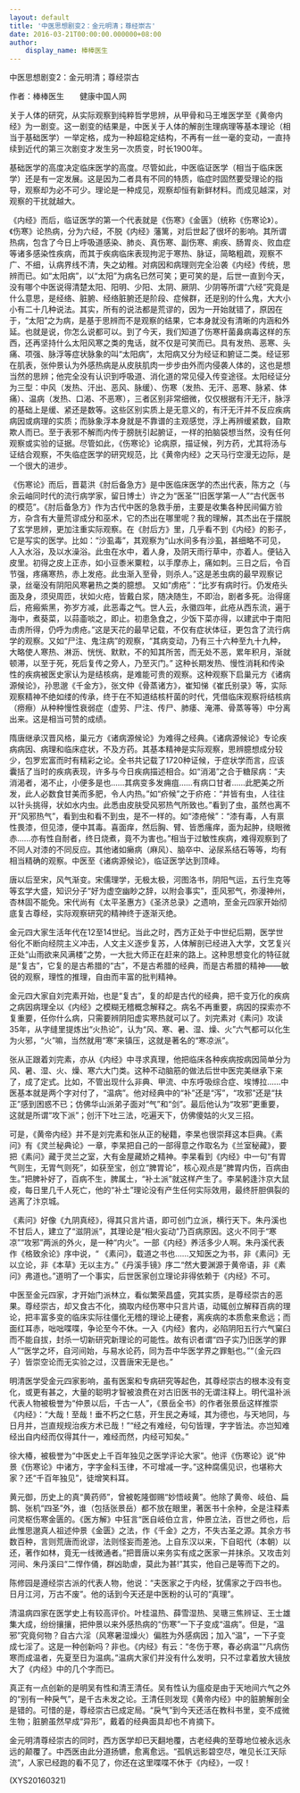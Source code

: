 ```yaml
---
layout: default
title: '中医思想剧变2：金元明清；尊经崇古'
date: 2016-03-21T00:00:00.000000+08:00
author:
    display_name: 棒棒医生
---
```


中医思想剧变2：金元明清；尊经崇古

作者：棒棒医生　　健康中国人网

关于人体的研究，从实际观察到纯粹哲学思辨，从甲骨和马王堆医学至《黄帝内经》为一剧变。这一剧变的结果是，中医关于人体的解剖生理病理等基本理论（相当于基础医学）一举定格，成为一种超稳定结构，不再有一丝一毫的变动，一直持续到近代的第三次剧变才发生另一次质变，时长1900年。

基础医学的高度决定临床医学的高度。尽管如此，中医临证医学（相当于临床医学）还是有一定发展。这是因为二者具有不同的特质，临症时固然要受理论的指导，观察却为必不可少。理论是一种成见，观察却恒有新鲜材料。而成见越深，对观察的干扰就越大。

《内经》而后，临证医学的第一个代表就是《伤寒》《金匮》（统称《伤寒论》）。《伤寒》论热病，分为六经，不脱《内经》藩篱，对后世起了很坏的影响。其所谓热病，包含了今日上呼吸道感染、肺炎、真伤寒、副伤寒、痢疾、肠胃炎、败血症等诸多感染性疾病，而其于疾病临床表现拘泥于寒热、脉证，简略粗疏，观察不广、不细，认病界线不清，失之幼稚。对病因和病理则完全沿袭《内经》传统，思辨而已。如“太阳病”，以“太阳”为病名已然可笑；更可笑的是，后世一直到今天，没有哪个中医说得清楚太阳、阳明、少阳、太阴、厥阴、少阴等所谓“六经”究竟是什么意思，是经络、脏腑、经络脏腑还是阶段、症候群，还是别的什么鬼，大大小小有二十几种说法。其实，所有的说法都是荒谬的，因为一开始就错了，原因在于，“太阳”之为病，是基于思辨而不是观察的结果，它本身就没有清晰的内涵和外延。也就是说，你怎么说都可以。到了今天，我们知道了伤寒杆菌鼻病毒这样的东西，还再坚持什么太阳风寒之类的鬼话，就不仅是可笑而已。具有发热、恶寒、头痛、项强、脉浮等症状脉象的叫“太阳病”，太阳病又分为经证和腑证二类。经证邪在肌表，张仲景认为外感热病是从皮肤肌肉一步步由外而内侵袭人体的，这也是想当然的思辨；他完全没有认识到呼吸道、消化道的常见侵入传变途径。太阳经证分为三型：中风（发热、汗出、恶风、脉缓）、伤寒（发热、无汗、恶寒、脉紧、体痛）、温病（发热、口渴、不恶寒），三者区别非常细微，仅仅根据有汗无汗，脉浮的基础上是缓、紧还是数等。这些区别实质上是无意义的，有汗无汗并不反应疾病病因或病理的实质；而脉象浮本身就是不靠谱的主观感觉，浮上再辨缓紧数，自欺欺人而已。至于表邪不解而内传于膀胱引起腑证，一样的拍脑袋想当然，没有任何观察或实验的证据。尽管如此，《伤寒论》论病原，描证候，列方药，尤其将汤与证结合观察，不失临症医学的研究规范，比《黄帝内经》之天马行空漫无边际，是一个很大的进步。

《伤寒论》而后，晋葛洪《肘后备急方》是中医临床医学的杰出代表，陈方之（与余云岫同时代的流行病学家，留日博士）许之为“医圣”“旧医学第一人”“古代医书的模范”。《肘后备急方》作为古代中医的急救手册，主要是收集各种民间偏方验方，杂含有大量荒谬成分和巫术，它的杰出在哪里呢？我的理解，其杰出在于摆脱了玄学思辨，更加注重实际观察。在《肘后方》里，几乎看不到《内经》的影子，它是写实的医学。比如：“沙虱毒”，其观察为“山水间多有沙虱，甚细略不可见，人入水浴，及以水澡浴。此虫在水中，着人身，及阴天雨行草中，亦着人。便钻入皮里。初得之皮上正赤，如小豆黍米粟粒，以手摩赤上，痛如刺。三日之后，令百节强，疼痛寒热，赤上发疮。此虫渐入至骨，则杀人。”这是恙虫病的最早观察记录，丝毫没有阴阳风寒暑热之类的臆想。 又如“虏疮”：“比岁有病时行。仍发疮头面及身，须臾周匝，状如火疮，皆戴白浆，随决随生，不即治，剧者多死。治得瘥后，疮瘢紫黑，弥岁方减，此恶毒之气。世人云，永徽四年，此疮从西东流，遍于海中，煮葵菜，以蒜齑啖之，即止。初患急食之，少饭下菜亦得，以建武中于南阳击虏所得，仍呼为虏疮。”这是天花的最早记载，不仅有症状体征，更包含了流行病学的观察。又如“尸注、鬼注病”的观察，“其病变动，乃有三十六种至九十九种，大略使人寒热、淋沥、恍恍、默默，不的知其所苦，而无处不恶，累年积月，渐就顿滞，以至于死，死后复传之旁人，乃至灭门。” 这种长期发热、慢性消耗和传染性的疾病被医史家认为是结核病，是难能可贵的观察。这种观察下启巢元方《诸病源候论》，孙思邈《千金方》，张文仲《骨蒸诸方》，崔知悌《崔氏别录》等，实际观察精神不绝如缕的传承，终于在不知道结核杆菌的时代，凭借临床观察将结核病（痨瘵）从种种慢性衰弱症（虚劳、尸注、传尸、肺痿、淹滞、骨蒸等等）中分离出来。这是相当可赞的成绩。

隋唐继承汉晋风格，巢元方《诸病源候论》为难得之经典。《诸病源候论》专论疾病病因、病理和临床症状，不及方药。其基本精神是实际观察，思辨臆想成分较少，包罗宏富而时有精彩之论。全书共记载了1720种证候，于症状学而言，应该囊括了当时的疾病表现，许多与今日疾病描述相合。如“消渴”之合于糖尿病：“夫消渴者，渴不止，小便多是也......其病变多发痈疽......有病口甘者......此肥美之所发，此人必数食甘美而多肥，令人内热。”如“疥候”之于疥疮：“并皆有虫，人往往以针头挑得，状如水内虫。此悉由皮肤受风邪热气所致也。”看到了虫，虽然也离不开“风邪热气”，看到虫和看不到虫，是不一样的。如“漆疮候”：“漆有毒，人有禀性畏漆，但见漆，便中其毒。喜面痒，然后胸、臂、皆悉瘙痒，面为起肿，绕眼微赤......亦有性自耐者，终日烧煮，竟不为害也。”相当于过敏性疾病，难得观察到了不同人对漆的不同反应。其他诸如癞病（麻风）、脑卒中、泌尿系结石等等，均有相当精确的观察。中医至《诸病源候论》，临证医学达到顶峰。

唐以后至宋，风气渐变。宋儒理学，无极太极，河图洛书，阴阳气运，五行生克等等玄学大盛，知识分子“好为虚空幽眇之辞，以附会事实”，歪风邪气，弥漫神州，杏林固不能免。宋代尚有《太平圣惠方》《圣济总录》之遗响，至金元四家开始彻底复古尊经，实际观察研究的精神终于逐渐灭绝。

金元四大家生活年代在12至14世纪。当此之时，西方正处于中世纪后期，医学世俗化不断向经院主义冲击，人文主义逐步复苏，人体解剖已经进入大学，文艺复兴正处“山雨欲来风满楼”之势，一大批大师正在赶来的路上。这种思想变化的特征就是“复古”，它复的是古希腊的“古”，不是古希腊的经典，而是古希腊的精神——敏锐的观察，理性的推理，自由而丰富的批判精神。

金元四大家自刘完素开始，也是“复古”，复的却是古代的经典，把千变万化的疾病之病因病理全以《内经》之模糊无稽概念解释之。病名不再重要，病因的探索亦不复重要，任你什么病，只需要辨阴阳虚实寒热就可以了。刘完素对《素问》攻读35年，从字缝里提炼出“火热论”，认为“风、寒、暑、湿、燥、火”六气都可以化生为火邪，“火”嘛，当然就用“寒”来镇压，这就是著名的“寒凉派”。

张从正跟着刘完素，亦从《内经》中寻求真理，他把临床各种疾病按病因简单分为风、暑、湿、火、燥、寒六大门类。这种不动脑筋的做法后世中医完美继承下来了，成了定式。比如，不管出现什么非典、甲流、中东呼吸综合症、埃博拉......中医基本就是两个字对付了，“温病”。他对经典中的“补”还是“泻”，“攻邪”还是“扶正”感到困惑不已；仿佛华山派弟子面对“气”和“剑”。最后他认为“攻邪”更重要，这就是所谓“攻下派”；创汗下吐三法，吃遍天下，仿佛傻姑的火叉三招。

可是，《黄帝内经》并不是刘完素和张从正的秘籍，李杲也很崇拜这本巨典。《素问》有《灵兰秘典论》一章，李杲把自己的一部得意之作取名为《兰室秘藏》，要把《素问》藏于灵兰之室，大有金屋藏娇之精神。李杲看到《内经》中一句“有胃气则生，无胃气则死”，如获至宝，创立“脾胃论”，核心观点是“脾胃内伤，百病由生。”把脾补好了，百病不生，脾属土，“补土派”就这样产生了。李杲躬逢汴京大鼠疫，每日里几千人死亡，他的“补土”理论没有产生任何实际效用，最终肝胆俱裂的逃离了汴京城。

《素问》好像《九阴真经》，得其只言片语，即可创门立派，横行天下。朱丹溪也不甘后人，建立了“滋阴派”，其理论是“相火妄动”乃百病原因。这火不同于“寒凉”“攻邪”两派的外火，是一种“内火”。一部《内经》养活多少人啊。朱丹溪代表作《格致余论》序中说，“  《素问》，载道之书也......又知医之为书，非《素问》无以立论，非《本草》无以主方。”《丹溪手镜》序二“然大要渊源于黄帝语，非《素问》弗道也。”道明了一个事实，后世医家创立理论非得依赖于《内经》不可。

中医至金元四家，才开始门派林立，看似繁荣昌盛，究其实质，是尊经崇古的恶果。尊经崇古，却又食古不化，摘取内经伤寒中只言片语，动辄创立解释百病的理论，把丰富多变的临床实际往僵化无稽的理论上硬套，离疾病的本质愈来愈远；而面红耳赤，咄咄喋喋，争论至今不休。一入《内经》套内，必陷阴阳五行六气窠臼而不能自拔，封杀一切新研究新理论的可能性。故有识者谓“四子实乃旧医学的罪人”“医学之坏，自河间始，与易水论药，同为吾中华医学界之罪魁也。”“（金元四子）皆崇空论而无实验之过，汉晋唐宋无是也。”

明清医学受金元四家影响，虽有医案和专病研究等起色，其尊经崇古的根本没有变化，或更有甚之，大量的聪明才智被浪费在对古旧医书的无谓注释上。明代温补派代表人物被极誉为“仲景以后，千古一人”，《景岳全书》的作者张景岳这样推崇《内经》：“大哉！至哉！垂不朽之仁慈，开生民之寿域，其为德也，与天地同，与日月并，岂直规规治疾方术已哉！”“经之有难经，句句皆理，字字皆法。亦岂知难经出自内经而仅得其什一，难经而然，内经可知矣。”

徐大椿，被极誉为“中医史上千百年独见之医学评论大家”。他评《伤寒论》说“仲景《伤寒论》中诸方，字字金科玉律，不可增减一字。”这种腐儒见识，也堪称大家？还“千百年独见”，徒增笑料耳。

黄元御，历史上的真“黄药师”，曾被乾隆御赐“妙悟岐黄”。他除了黄帝、岐伯、扁鹊、张机“四圣”外，谁（包括张景岳）都不放在眼里，著医书十余种，全是注释素问灵枢伤寒金匮的。《医方解》中狂言“医自岐伯立言，仲景立法，百世之师也，后此惟思邈真人祖述仲景《金匮》之法，作《千金》之方，不失古圣之源。其余方书数百种，言则荒唐而讹谬，法则怪妄而差池。上自东汉以来，下自昭代（本朝）以还，著作如林，竟无一线微通者。”把晋唐以来务实有成之医家一并抹杀。又攻击刘河间、朱丹溪曰“二悍作俑，群凶助虐，莫此为甚!”其实，他自己是等而下之的。

陈修园是遵经崇古派的代表人物，他说：“夫医家之于内经，犹儒家之于四书也。日月江河，万古不废”。他的话到今天还是中医粉的认可的“真理”。

清温病四家在医学史上有较高评价。叶桂温热、薛雪湿热、吴瑭三焦辨证、王士雄集大成，纷纷攘攘，把仲景以来外感热病的“伤寒”一下子变成“温病”。但是，“温邪”究竟何物？自古六淫（风寒暑湿燥火）偏胜为外感病因；加入“温”，一下子变成七淫了。这是一种创新吗？非也。《内经》有云：“冬伤于寒，春必病温”“凡病伤寒而成温者，先夏至日为温病。”温病大家们并没有什么发明，只不过拿着放大镜放大了《内经》中的几个字而已。

真正有一点创新的是明吴有性和清王清任。吴有性认为瘟疫是由于天地间六气之外的“别有一种戾气”，是千古未发之论。王清任则发现《黄帝内经》中的脏腑解剖全是错的。可惜的是，尊经崇古已成定局。“戾气”到今天还活在教科书里，变不成微生物；脏腑虽然早成“异形”，戴着的经典面具却也不肯摘下。

金元明清尊经崇古的同时，西方医学却已天翻地覆，古老经典的至尊地位被永远永远的颠覆了。中西医由此分道扬镳，愈离愈远。“孤帆远影碧空尽，唯见长江天际流”，人家已经跑的看不见了，你还在这里喋喋不休于《内经》，一叹！

(XYS20160321)

